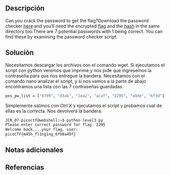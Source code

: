 
## Descripción

Can you crack the password to get the flag?Download the password checker [here](https://artifacts.picoctf.net/c/18/level3.py) and you'll need the encrypted [flag](https://artifacts.picoctf.net/c/18/level3.flag.txt.enc) and the [hash](https://artifacts.picoctf.net/c/18/level3.hash.bin) in the same directory too.There are 7 potential passwords with 1 being correct. You can find these by examining the password checker script.

## Solución

Necesitamos descargar los archivos con el comando wget.
Si ejecutamos el script con python veremos que imprime y nos pide que ingresemos la contraseña para que nos entregue la bandera. Necesitamos con el comando nano analizar el script, y si nos vamos a la parte de abajo encontramos una lista con las 7 contraseñas guardadas.
```bash
pos_pw_list = ["8799", "d3ab", "1ea2", "acaf", "2295", "a9de", "6f3d"]
```

Simplemente salimos con Ctrl X y ejecutamos el script y probamos cual de ellas es la correcta. Nos devolverá la bandera.
``` bash
JCR_07-picoctf@webshell:~$ python level3.py
Please enter correct password for flag: 2295
Welcome back... your flag, user:
picoCTF{m45h_fl1ng1ng_6f98a49f}
```

## Notas adicionales


## Referencias
